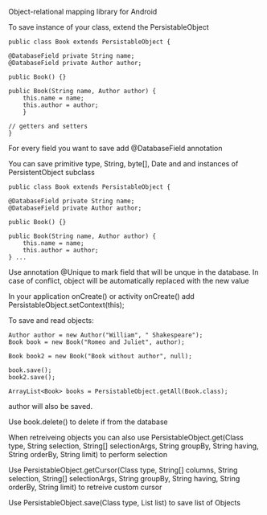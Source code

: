 Object-relational mapping library for Android

To save instance of your class, extend the PersistableObject

	public class Book extends PersistableObject {
	
	@DatabaseField private String name;
	@DatabaseField private Author author;

	public Book() {}

	public Book(String name, Author author) {
		this.name = name;
		this.author = author;
		}

	// getters and setters
	}
For every field you want to save add @DatabaseField annotation

You can save primitive type, String, byte[], Date and and instances of PersistentObject subclass
	
	public class Book extends PersistableObject {

	@DatabaseField private String name;
	@DatabaseField private Author author;

	public Book() {}

	public Book(String name, Author author) {
		this.name = name;
		this.author = author;
	} ...

Use annotation @Unique to mark field that will be unque in the database. In case of conflict, object will be automatically replaced with the new value

In your application onCreate() or activity onCreate() add PersistableObject.setContext(this);

To save and read objects:

	Author author = new Author("William", " Shakespeare");
	Book book = new Book("Romeo and Juliet", author);

	Book book2 = new Book("Book without author", null);

	book.save();
	book2.save();

	ArrayList<Book> books = PersistableObject.getAll(Book.class);

author will also be saved.

Use book.delete() to delete if from the database

When retreiveing objects you can also use PersistableObject.get(Class type, String selection, String[] selectionArgs, String groupBy, String having, String orderBy, String limit) to perform selection

Use PersistableObject.getCursor(Class type, String[] columns, String selection, String[] selectionArgs, String groupBy, String having, String orderBy, String limit) to retreive custom cursor

Use PersistableObject.save(Class type, List list) to save list of Objects
